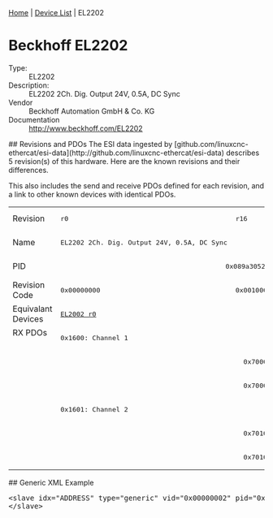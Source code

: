<div class="nav"><a href="/esi-data">Home</a> | <a href="/esi-data/devices">Device List</a> | EL2202</div>

#  Beckhoff EL2202

<dl>
  <dt>Type:</dt><dd>EL2202</dd>
  <dt>Description:</dt><dd>EL2202 2Ch. Dig. Output 24V, 0.5A, DC Sync</dd>
  <dt>Vendor</dt><dd>Beckhoff Automation GmbH & Co. KG</dd>
  <dt>Documentation</dt><dd><a href="http://www.beckhoff.com/EL2202">http://www.beckhoff.com/EL2202</a></dd>
</dl>
## Revisions and PDOs
The ESI data ingested by [github.com/linuxcnc-ethercat/esi-data](http://github.com/linuxcnc-ethercat/esi-data) describes 5 revision(s) of this hardware.  Here are the known revisions and their differences.

This also includes the send and receive PDOs defined for each revision, and a link to other known devices with identical PDOs.

<table>
<tr >
<td class="first">Revision</td>
<td ><pre>r0</pre></td>
<td ><pre>r16</pre></td>
<td ><pre>r17</pre></td>
<td ><pre>r18</pre></td>
<td ><pre>r19</pre></td>
</tr>
<tr >
<td class="first">Name</td>
<td ><pre>EL2202 2Ch. Dig. Output 24V, 0.5A, DC Sync</pre></td>
<td  colspan=4 align="center"><pre>EL2202 2Ch. Dig. Output 24V, 0.5A</pre></td>
</tr>
<tr >
<td class="first">PID</td>
<td  colspan=5 align="center"><pre>0x089a3052</pre></td>
</tr>
<tr >
<td class="first">Revision Code</td>
<td ><pre>0x00000000</pre></td>
<td ><pre>0x00100000</pre></td>
<td ><pre>0x00110000</pre></td>
<td ><pre>0x00120000</pre></td>
<td ><pre>0x00130000</pre></td>
</tr>
<tr >
<td class="first">Equivalant Devices</td>
<td ><pre><a href="EL2002">EL2002 r0</a></pre></td>
<td  colspan=4 align="center"><pre><a href="EL2202-0100">EL2202-0100 r16,r17,r18,r19</a></pre></td>
</tr>
<tr class="rxpdo pdosection">
<td class="first" rowspan=6 valign=top>RX PDOs</td>
<td colspan=5 align="left"><pre>0x1600: Channel 1</pre></td>
<td></td>
</tr>
<tr class="rxpdo">
<td ></td>
<td  colspan=4 align="left"><pre>  0x7000:01  Output                          BOOL</pre></td>
</tr>
<tr class="rxpdo">
<td ></td>
<td  colspan=4 align="left"><pre>  0x7000:02  TriState                        BOOL</pre></td>
</tr>
<tr class="rxpdo pdosection">
<td  colspan=5 align="left"><pre>0x1601: Channel 2</pre></td>
</tr>
<tr class="rxpdo">
<td ></td>
<td  colspan=4 align="left"><pre>  0x7010:01  Output                          BOOL</pre></td>
</tr>
<tr class="rxpdo">
<td ></td>
<td  colspan=4 align="left"><pre>  0x7010:02  TriState                        BOOL</pre></td>
</tr>
</table>
## Generic XML Example
<pre class="xml">
&lt;slave idx="ADDRESS" type="generic" vid="0x00000002" pid="0x089a3052" configPdos="true"&gt;
&lt;/slave&gt;
</pre>
